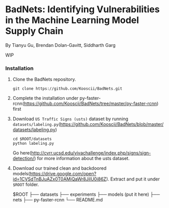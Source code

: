 # BadNets: Identifying Vulnerabilities in the Machine Learning Model Supply Chain

By Tianyu Gu, Brendan Dolan-Gavitt, Siddharth Garg

WIP


### Installation

1. Clone the BadNets repository.
    ```Shell
    git clone https://github.com/Kooscii/BadNets.git
    ```

2. Complete the installation under py-faster-rcnn(https://github.com/Kooscii/BadNets/tree/master/py-faster-rcnn) first

4. Download `US Traffic Signs (usts)` dataset by running `datasets/labeling.py`(https://github.com/Kooscii/BadNets/blob/master/datasets/labeling.py)
    ```Shell
    cd $ROOT/datasets
    python labeling.py
    ```
    Go here(http://cvrr.ucsd.edu/vivachallenge/index.php/signs/sign-detection/) for more information about the usts dataset.

5. Download our trained clean and backdoored models(https://drive.google.com/open?id=1CVSdTnBJuAZx0T0AMiQaWr8JiIU0i86Z). Extract and put it under `$ROOT` folder.

    $ROOT
      ├── datasets
      ├── experiments
      ├── models                  (put it here)
      ├── nets
      ├── py-faster-rcnn
      └── README.md
